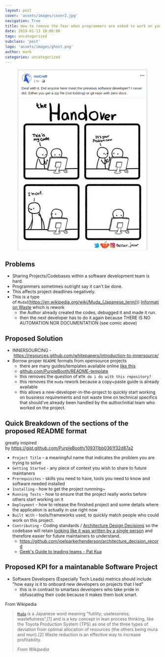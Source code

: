 ```yaml
---
layout: post
cover: 'assets/images/cover2.jpg'
navigation: True
title: How to remove the fear when programmers are asked to work on your codebase
date: 2019-01-13 18:00:00
tags: uncategorized
subclass: 'post'
logo: 'assets/images/ghost.png'
author: mark
categories: uncategorized
---
```

<!-- wp:image -->  <figure class="wp-block-image"><img src="https://github.com/markanthonyrosario/markanthonyrosario.github.io/raw/master/assets/postimages/nixcraft_codehandover.png" alt="nixcraft_codehandover.png"/></figure>  <!-- /wp:image -->    <!-- wp:heading -->  <h2>Problems</h2>  <!-- /wp:heading -->    <!-- wp:list -->  <ul><li>Sharing Projects/Codebases within a software development team is hard.</li><li>Programmers sometimes outright say it can't be done.</li><li>This affects project deadlines negatively.</li><li>This is a type of&nbsp;<code>Muda</code>((<a href="https://en.wikipedia.org/wiki/Muda_(Japanese_term)">https://en.wikipedia.org/wiki/Muda_(Japanese_term)</a>))&nbsp;<a href="https://markanthonyrosario.github.io/work%20ethics/2017/02/25/office-wastes-from-lean-perspective.html">Information Waste</a>&nbsp;which is rework<ul><li>the Author already created the codes, debugged it and made it run.</li><li>then the next developer has to do it again because THERE IS NO AUTOMATION NOR DOCUMENTATION (see comic above)</li></ul></li></ul>  <!-- /wp:list -->    <!-- wp:heading -->  <h2><a href="https://github.com/markanthonyrosario/markanthonyrosario.github.io/blob/master/_posts/2020-01-24-how-to-avoid-developers-fearing-your-codebase.md#proposed-solution"></a>Proposed Solution</h2>  <!-- /wp:heading -->    <!-- wp:list -->  <ul><li>INNERSOURCING -&nbsp;<a href="https://resources.github.com/whitepapers/introduction-to-innersource/">https://resources.github.com/whitepapers/introduction-to-innersource/</a></li><li>Borrow proper&nbsp;<code>README</code>&nbsp;formats from opensource projects<ul><li>there are many guides/templates available online&nbsp;<a href="https://gist.github.com/PurpleBooth/109311bb0361f32d87a2">like this</a></li><li><a href="https://gist.github.com/PurpleBooth/109311bb0361f32d87a2">github.com/PurpleBooth/README-template</a></li><li>this removes the question of&nbsp;<code>WTH do i do with this repository?</code></li><li>this removes the&nbsp;<code>muda</code>&nbsp;rework because a copy+paste guide is already available</li><li>this allows a new-developer-in-the-project to quickly start working on business requirements and not waste time on technical specifics that should've already been handled by the author/initial team who worked on the project.</li></ul></li></ul>  <!-- /wp:list -->    <!-- wp:heading -->  <h2><a href="https://github.com/markanthonyrosario/markanthonyrosario.github.io/blob/master/_posts/2020-01-24-how-to-avoid-developers-fearing-your-codebase.md#quick-breakdown-of-the-sections-of-the-proposed-readme-format"></a>Quick Breakdown of the sections of the proposed README format</h2>  <!-- /wp:heading -->    <!-- wp:paragraph -->  <p>greatly inspired by&nbsp;<a href="https://gist.github.com/PurpleBooth/109311bb0361f32d87a2">https://gist.github.com/PurpleBooth/109311bb0361f32d87a2</a></p>  <!-- /wp:paragraph -->    <!-- wp:list -->  <ul><li><code>Project Title</code>&nbsp;- a meaningful name that indicates the problem you are trying to solve</li><li><code>Getting Started</code>&nbsp;- any piece of context you wish to share to future maintaners</li><li><code>Prerequisites</code>&nbsp;- skills you need to have, tools you need to know and software needed installed</li><li><code>Installing</code>&nbsp;- how to get the project runnning~</li><li><code>Running Tests</code>&nbsp;- how to ensure that the project really works before others start working on it</li><li><code>Deployment</code>&nbsp;- how to release the finished project and some details where the application is actually in use right now</li><li><code>Built With</code>&nbsp;- tools/frameworks used, to quickly match people who could work on this project.</li><li><code>Contributing</code>&nbsp;- Coding standards /&nbsp;<a href="https://github.com/joelparkerhenderson/architecture_decision_record">Architecture Design Decisions</a>&nbsp;so the codebase will retain&nbsp;<a href="https://www.youtube.com/watch?v=N9UPW-2wL5U">looking like it was written by a single person</a>&nbsp;and therefore easier for future maintainers to understand.<ul><li><a href="https://github.com/joelparkerhenderson/architecture_decision_record">https://github.com/joelparkerhenderson/architecture_decision_record</a></li><li><a href="https://www.youtube.com/watch?v=N9UPW-2wL5U">Geek's Guide to leading teams - Pat Kua</a></li></ul></li></ul>  <!-- /wp:list -->    <!-- wp:heading -->  <h2><a href="https://github.com/markanthonyrosario/markanthonyrosario.github.io/blob/master/_posts/2020-01-24-how-to-avoid-developers-fearing-your-codebase.md#proposed-kpi-for-a-maintanable-software-project"></a>Proposed KPI for a maintanable Software Project</h2>  <!-- /wp:heading -->    <!-- wp:list -->  <ul><li>Software Developers (Especially Tech Leads) metrics should include "how easy is it to onboard new developers on projects that I led"<ul><li>this is in contrast to smartass developers who take pride in obfuscating their code because it makes them look smart.</li></ul></li></ul>  <!-- /wp:list -->    <!-- wp:paragraph -->  <p>From Wikipedia</p>  <!-- /wp:paragraph -->    <!-- wp:quote -->  <blockquote class="wp-block-quote"><p><a href="https://en.wikipedia.org/wiki/Muda_(Japanese_term)"><code>Muda</code></a>&nbsp;is a Japanese word meaning "futility; uselessness; wastefulness",[1] and is a key concept in lean process thinking, like the Toyota Production System (TPS) as one of the three types of deviation from optimal allocation of resources (the others being mura and muri).[2] Waste reduction is an effective way to increase profitability.</p><cite>From Wikipedia</cite></blockquote>  <!-- /wp:quote -->
